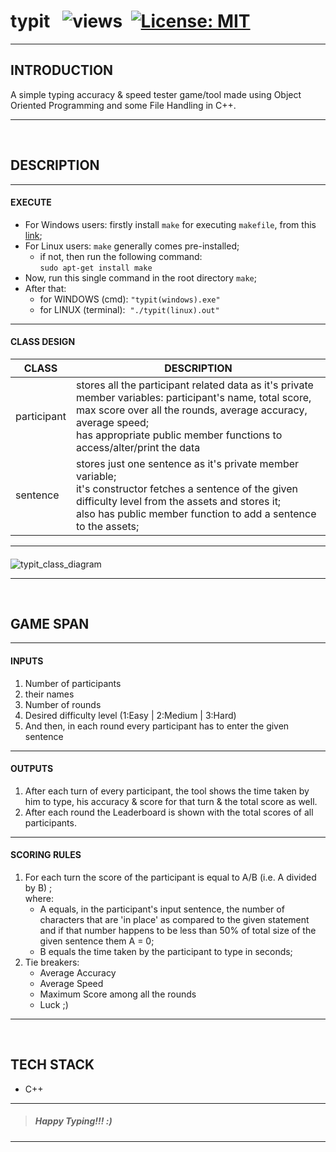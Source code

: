 # typit &nbsp; ![views](https://visitor-badge.glitch.me/badge?page_id=code-chaser.typit) &nbsp;[![License: MIT](https://img.shields.io/badge/License-MIT-yellow.svg)](https://opensource.org/licenses/MIT)

___


## INTRODUCTION
A simple typing accuracy &amp; speed tester game/tool made using Object Oriented Programming and some File Handling in C++.


___


<br>

## DESCRIPTION
___
#### EXECUTE
* For Windows users: firstly install `make` for executing `makefile`, from this [link](https://stackoverflow.com/questions/32127524/how-to-install-and-use-make-in-windows);
* For Linux users: `make` generally comes pre-installed;
   * if not, then run the following command: 
 <br>   ```sudo apt-get install make```
* Now, run this single command in the root directory `make`;
* After that:
    * for WINDOWS (cmd): `"typit(windows).exe"`
    * for LINUX (terminal): &nbsp;`"./typit(linux).out"`

___

#### CLASS DESIGN
|CLASS|DESCRIPTION|
|-----|-----------|
|participant|stores all the participant related data as it's private member variables: participant's name, total score, max score over all the rounds, average accuracy, average speed;<br>has appropriate public member functions to access/alter/print the data|
|sentence|stores just one sentence as it's private member variable;<br>it's constructor fetches a sentence of the given difficulty level from the assets and stores it;<br>also has public member function to add a sentence to the assets;

___

####

![typit_class_diagram](https://user-images.githubusercontent.com/63065397/123527092-53bd1200-d6fa-11eb-8675-4ceea2afa525.jpeg)

___

<br>


## GAME SPAN
___
#### INPUTS
1. Number of participants
4. their names
5. Number of rounds
6. Desired difficulty level (1:Easy | 2:Medium | 3:Hard)
7. And then, in each round every participant has to enter the given sentence

___

<!-- ```
INPUTS:
  1) Number of participants
  2) their names
  3) Number of rounds
  4) Desired difficulty level (1:Easy | 2:Medium | 3:Hard)
  
After that, in each round all the participants take turns and type the given statement (same for all participants in each round).
``` -->
#### OUTPUTS
1. After each turn of every participant, the tool shows the time taken by him to type, his accuracy &amp; score for that turn &amp; the total score as well.
2. After each round the Leaderboard is shown with the total scores of all participants.

___

<!-- ```
OUTPUTS:
  1) After each turn of every participant, the tool shows the time taken by him to type, his accuracy & score for that turn and the
     total score as well.
  2) After each round the Leaderboard is shown with the total scores of all participants.
``` -->
#### SCORING RULES
1. For each turn the score of the participant is equal to A/B (i.e. A divided by B) ;  
where:
      * A equals, in the participant's input sentence, the number of characters that are 'in place' as compared to the given statement and if that number happens to be less than 50% of total size of the given sentence them A = 0;
      * B equals the time taken by the participant to type in seconds;
2. Tie breakers:
   * Average Accuracy
   * Average Speed
   * Maximum Score among all the rounds
   * Luck ;)

___

<!-- ```
SCORING RULES:
  1) For each turn the score of the participant is equal to A/B (i.e. A divided by B)
     where: i) A equals, in the participant's input sentence, the nummber of characters that are '***__in place__***' as compared to the given 
               statement and if that number happens to be less than 50% of total size of the given sentence them A = 0;
           ii) B equals the time taken by the participant to type;
  2) Tie Breakers: i) Average Accuracy
                  ii) Average Speed
                 iii) Maximum Score among all the rounds
                  iv) Luck ;)
            
``` -->
<br>

## TECH STACK
* C++

___

>##### *Happy Typing!!! :)*

___
